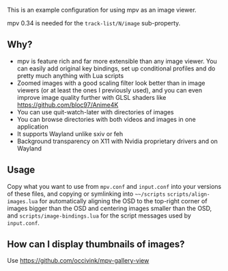 This is an example configuration for using mpv as an image viewer.

mpv 0.34 is needed for the `track-list/N/image` sub-property.

## Why?

* mpv is feature rich and far more extensible than any image viewer. You can easily add original key bindings, set up conditional profiles and do pretty much anything with Lua scripts
* Zoomed images with a good scaling filter look better than in image viewers (or at least the ones I previously used), and you can even improve image quality further with GLSL shaders like https://github.com/bloc97/Anime4K
* You can use quit-watch-later with directories of images
* You can browse directories with both videos and images in one application
* It supports Wayland unlike sxiv or feh
* Background transparency on X11 with Nvidia proprietary drivers and on Wayland

## Usage

Copy what you want to use from `mpv.conf` and `input.conf` into your versions of these files, and copying or symlinking into `~~/scripts` `scripts/align-images.lua` for automatically aligning the OSD to the top-right corner of images bigger than the OSD and centering images smaller than the OSD, and `scripts/image-bindings.lua` for the script messages used by `input.conf`.

## How can I display thumbnails of images?

Use https://github.com/occivink/mpv-gallery-view
